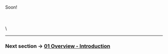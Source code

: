 Soon!\
\
\
\
\

---

### Next section → [**01 Overview - Introduction**](Documentation/en/01%20Overview%20-%20Introduction.md)
